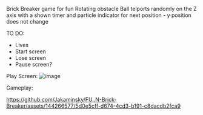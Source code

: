 Brick Breaker game for fun
Rotating obstacle
Ball telports randomly on the Z axis with a shown timer and particle indicator for next position - y position does not change

TO DO:
- Lives
- Start screen
- Lose screen
- Pause screen?

Play Screen:
![image](https://github.com/Jakaminsky/FU..N-Brick-Breaker/assets/144266577/aa2f3f3f-2696-462a-8b07-9517ff771264)

Gameplay:

https://github.com/Jakaminsky/FU..N-Brick-Breaker/assets/144266577/5d0e5cff-d674-4cd3-b191-c8dacdb2fca9
